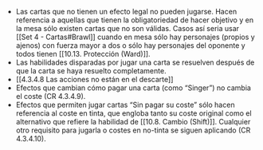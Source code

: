 - Las cartas que no tienen un efecto legal no pueden jugarse. Hacen referencia a aquellas que tienen la obligatoriedad de hacer objetivo y en la mesa sólo existen cartas que no son válidas. Casos así seria usar [[Set 4 - Cartas#Brawl]] cuando en mesa sólo hay personajes (propios y ajenos) con fuerza mayor a dos o sólo hay personajes del oponente y todos tienen [[10.13. Protección (Ward)]].
- Las habilidades disparadas por jugar una carta se resuelven después de que la carta se haya resuelto completamente. 
- [[4.3.4.8 Las acciones no están en el descarte]]    
- Efectos que cambian cómo pagar una carta (como “Singer”) no cambia el coste (CR 4.3.4.9).
- Efectos que permiten jugar cartas “Sin pagar su coste” sólo hacen referencia al coste en tinta, que engloba tanto su coste original como el alternativo que refiere la habilidad de [[10.8. Cambio (Shift)]]. Cualquier otro requisito para jugarla o costes en no-tinta se siguen aplicando (CR 4.3.4.10).    